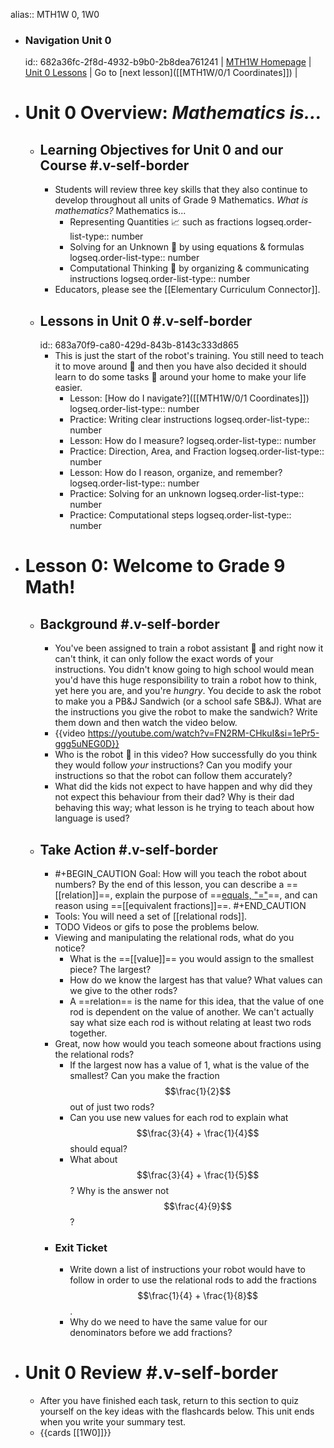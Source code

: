 alias:: MTH1W 0, 1W0

- ### Navigation Unit 0
  id:: 682a36fc-2f8d-4932-b9b0-2b8dea761241
  | [MTH1W Homepage]([[MTH1W]]) | [Unit 0 Lessons](((683a70f9-ca80-429d-843b-8143c333d865))) | Go to [next lesson]([[MTH1W/0/1 Coordinates]]) |
- # Unit 0 Overview:  *Mathematics is...*
	- ## Learning Objectives for Unit 0 and our Course #.v-self-border
		- Students will review three key skills that they also continue to develop throughout all units of Grade 9 Mathematics. *What is mathematics?* Mathematics is...
			- Representing Quantities 📈 such as fractions
			  logseq.order-list-type:: number
			- Solving for an Unknown 🟰 by using equations & formulas
			  logseq.order-list-type:: number
			- Computational Thinking 🧮 by organizing & communicating instructions
			  logseq.order-list-type:: number
		- Educators, please see the [[Elementary Curriculum Connector]].
	- ## Lessons in Unit 0 #.v-self-border
	  id:: 683a70f9-ca80-429d-843b-8143c333d865
		- This is just the start of the robot's training. You still need to teach it to move around 🦿 and then you have also decided it should learn to do some tasks 🦾 around your home to make your life easier.
			- Lesson:  [How do I navigate?]([[MTH1W/0/1 Coordinates]])
			  logseq.order-list-type:: number
			- Practice:  Writing clear instructions
			  logseq.order-list-type:: number
			- Lesson:  How do I measure?
			  logseq.order-list-type:: number
			- Practice:  Direction, Area, and Fraction
			  logseq.order-list-type:: number
			- Lesson:  How do I reason, organize, and remember?
			  logseq.order-list-type:: number
			- Practice:  Solving for an unknown
			  logseq.order-list-type:: number
			- Practice:  Computational steps
			  logseq.order-list-type:: number
- # Lesson 0:  Welcome to Grade 9 Math!
	- ## Background #.v-self-border
		- You've been assigned to train a robot assistant 🤖 and right now it can't think, it can only follow the exact words of your instructions. You didn't know going to high school would mean you'd have this huge responsibility to train a robot how to think, yet here you are, and you're *hungry*. You decide to ask the robot to make you a PB&J Sandwich (or a school safe SB&J). What are the instructions you give the robot to make the sandwich? Write them down and then watch the video below.
		- {{video https://youtube.com/watch?v=FN2RM-CHkuI&si=1ePr5-ggg5uNEG0D}}
		- Who is the robot 🤖 in this video? How successfully do you think they would follow *your* instructions? Can you modify your instructions so that the robot can follow them accurately?
		- What did the kids not expect to have happen and why did they not expect this behaviour from their dad? Why is their dad behaving this way; what lesson is he trying to teach about how language is used?
	- ## Take Action #.v-self-border
		- #+BEGIN_CAUTION
		  Goal:  How will you teach the robot about numbers? By the end of this lesson, you can describe a ==[[relation]]==, explain the purpose of ==[equals, "="]([[equal]])==, and can reason using ==[[equivalent fractions]]==.
		  #+END_CAUTION
		- Tools:  You will need a set of [[relational rods]].
		- TODO Videos or gifs to pose the problems below.
		- Viewing and manipulating the relational rods, what do you notice?
			- What is the ==[[value]]== you would assign to the smallest piece? The largest?
			- How do we know the largest has that value? What values can we give to the other rods?
			- A ==relation== is the name for this idea, that the value of one rod is dependent on the value of another. We can't actually say what size each rod is without relating at least two rods together.
		- Great, now how would you teach someone about fractions using the relational rods?
			- If the largest now has a value of 1, what is the value of the smallest? Can you make the fraction $$\frac{1}{2}$$ out of just two rods?
			- Can you use new values for each rod to explain what $$\frac{3}{4} + \frac{1}{4}$$ should equal?
			- What about $$\frac{3}{4} + \frac{1}{5}$$? Why is the answer not $$\frac{4}{9}$$?
		- ### Exit Ticket
			- Write down a list of instructions your robot would have to follow in order to use the relational rods to add the fractions $$\frac{1}{4} + \frac{1}{8}$$.
			- Why do we need to have the same value for our denominators before we add fractions?
- # Unit 0 Review #.v-self-border
	- After you have finished each task, return to this section to quiz yourself on the key ideas with the flashcards below. This unit ends when you write your summary test.
	- {{cards [[1W0]]}}